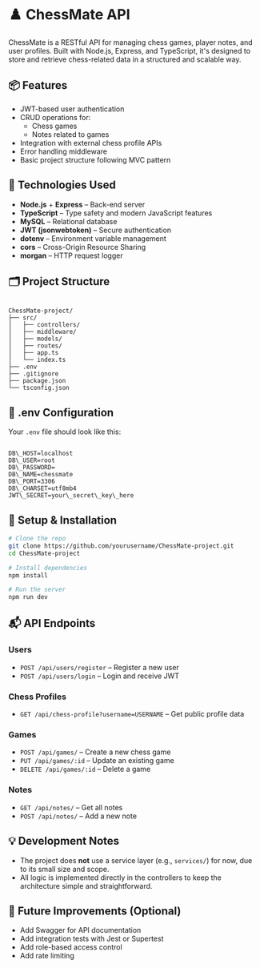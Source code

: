 # ♟️ ChessMate API

ChessMate is a RESTful API for managing chess games, player notes, and user profiles. Built with Node.js, Express, and TypeScript, it's designed to store and retrieve chess-related data in a structured and scalable way.

## 📦 Features

- JWT-based user authentication
- CRUD operations for:
  - Chess games
  - Notes related to games
- Integration with external chess profile APIs
- Error handling middleware
- Basic project structure following MVC pattern

## 🚀 Technologies Used

- **Node.js** + **Express** – Back-end server
- **TypeScript** – Type safety and modern JavaScript features
- **MySQL** – Relational database
- **JWT (jsonwebtoken)** – Secure authentication
- **dotenv** – Environment variable management
- **cors** – Cross-Origin Resource Sharing
- **morgan** – HTTP request logger

## 🗂️ Project Structure

```

ChessMate-project/
├── src/
│   ├── controllers/
│   ├── middleware/
│   ├── models/
│   ├── routes/
│   ├── app.ts
│   └── index.ts
├── .env
├── .gitignore
├── package.json
└── tsconfig.json

```

## 📄 .env Configuration

Your `.env` file should look like this:

```

DB\_HOST=localhost
DB\_USER=root
DB\_PASSWORD=
DB\_NAME=chessmate
DB\_PORT=3306
DB\_CHARSET=utf8mb4
JWT\_SECRET=your\_secret\_key\_here

````


## 🔧 Setup & Installation

```bash
# Clone the repo
git clone https://github.com/yourusername/ChessMate-project.git
cd ChessMate-project

# Install dependencies
npm install

# Run the server
npm run dev
````

## 📬 API Endpoints

### Users

* `POST /api/users/register` – Register a new user
* `POST /api/users/login` – Login and receive JWT

### Chess Profiles

* `GET /api/chess-profile?username=USERNAME` – Get public profile data

### Games

* `POST /api/games/` – Create a new chess game
* `PUT /api/games/:id` – Update an existing game
* `DELETE /api/games/:id` – Delete a game

### Notes

* `GET /api/notes/` – Get all notes
* `POST /api/notes/` – Add a new note

## 💡 Development Notes

* The project does **not** use a service layer (e.g., `services/`) for now, due to its small size and scope.
* All logic is implemented directly in the controllers to keep the architecture simple and straightforward.

## 🧪 Future Improvements (Optional)

* Add Swagger for API documentation
* Add integration tests with Jest or Supertest
* Add role-based access control
* Add rate limiting


```

